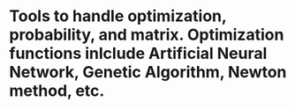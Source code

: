 # Tools to handle optimization, probability, and matrix. Optimization functions inlclude Artificial Neural Network, Genetic Algorithm, Newton method, etc. 
